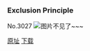 ### Exclusion Principle
No.3027
![图片不见了~~~](https://imgs.xkcd.com/comics/exclusion_principle.png)

[原址](https://xkcd.com//3027) [下载](https://imgs.xkcd.com/comics/exclusion_principle.png)

